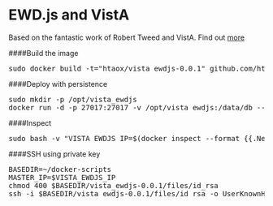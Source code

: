 EWD.js and VistA
================

Based on the fantastic work of Robert Tweed and VistA.
Find out [more](http://robtweed.wordpress.com/2014/03/02/ewd-js-and-vista-lets-get-started/)

####Build the image
<pre>
sudo docker build -t="htaox/vista_ewdjs-0.0.1" github.com/htaox/docker-scripts/tree/add-hbase/vista-ewdjs-0.0.1
</pre>

####Deploy with persistence
<pre>
sudo mkdir -p /opt/vista_ewdjs
docker run -d -p 27017:27017 -v /opt/vista_ewdjs:/data/db --name vista_ewdjs htaox/vista_ewdjs-0.0.1
</pre>

####Inspect
<pre>
sudo bash -v "VISTA_EWDJS_IP=$(docker inspect --format {{.NetworkSettings.IPAddress}} vista-ewdjs )
</pre>

####SSH using private key
<pre>
BASEDIR=~/docker-scripts
MASTER_IP=$VISTA_EWDJS_IP
chmod 400 $BASEDIR/vista_ewdjs-0.0.1/files/id_rsa
ssh -i $BASEDIR/vista_ewdjs-0.0.1/files/id_rsa -o UserKnownHostsFile=/dev/null -o StrictHostKeyChecking=no root@${MASTER_IP}
</pre>


